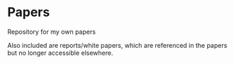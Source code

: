 # Papers
Repository for my own papers

Also included are reports/white papers, which are referenced in the papers but no longer accessible elsewhere.
